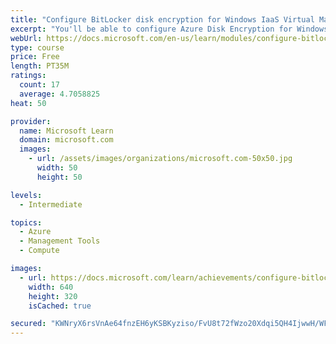 ```yaml
---
title: "Configure BitLocker disk encryption for Windows IaaS Virtual Machines"
excerpt: "You'll be able to configure Azure Disk Encryption for Windows IaaS VMs and back up and recover encrypted data."
webUrl: https://docs.microsoft.com/en-us/learn/modules/configure-bitlocker-disk-encryption-windows-iaas-virtual-machines/
type: course
price: Free
length: PT35M
ratings:
  count: 17
  average: 4.7058825
heat: 50

provider:
  name: Microsoft Learn
  domain: microsoft.com
  images:
    - url: /assets/images/organizations/microsoft.com-50x50.jpg
      width: 50
      height: 50

levels:
  - Intermediate

topics:
  - Azure
  - Management Tools
  - Compute

images:
  - url: https://docs.microsoft.com/learn/achievements/configure-bitlocker-disk-encryption-for-windows-iaas-vms-social.png
    width: 640
    height: 320
    isCached: true

secured: "KWNryX6rsVnAe64fnzEH6yKSBKyziso/FvU8t72fWzo20Xdqi5QH4IjwwH/WF136H50lc6+aQFmSU3GMcGeJgpceKZr3FbNUgWW8nIhi+dF0e5iZ98zHUVj62aJdDSLDOhj2y821+6xjpBBPxcr7gnIvcjmFpHy48ksRsMagjpEvX5lFLcSVYcfc9BE7aZgDFycaqz8Y5zkbhkq6hhaibOsEdBFiJ7nxGbvauw8URewLfIWcmiFMMN+pWmKXvC+JN+pZrgKq4nIuWoF8NFIa/cgN6QeBQnu0lSYxBV3kp0VH/ucqFk9K1A0+8/wOyspDoVIMaT1x8iutmSkz3/7Fp6o0hGI7KWZMSaC4EY8GPaAJ+Duxm93lS6X6aDeaZp+yJ9Xs9XirQ07a1lbwremtKSw9I0BZbMt+OEpTvcBmI3c=;kYIxN/TBd0nUCK/dVynnOQ=="
---
```


